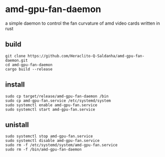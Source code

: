
# amd-gpu-fan-daemon

a simple daemon to control the fan curvature of amd video cards written in rust

## build
```console
git clone https://github.com/Heraclito-Q-Saldanha/amd-gpu-fan-daemon.git
cd amd-gpu-fan-daemon
cargo build --release
```
## install
```console
sudo cp target/release/amd-gpu-fan-daemon /bin
sudo cp amd-gpu-fan.service /etc/systemd/system
sudo systemctl enable amd-gpu-fan.service
sudo systemctl start amd-gpu-fan.service
```

## unistall
```console
sudo systemctl stop amd-gpu-fan.service
sudo systemctl disable amd-gpu-fan.service
sudo rm -f /etc/systemd/system/amd-gpu-fan.service
sudo rm -f /bin/amd-gpu-fan-daemon
```
